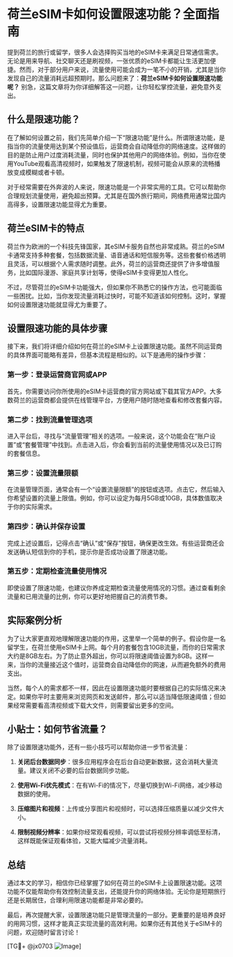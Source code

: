 # 荷兰eSIM卡如何设置限速功能？全面指南

提到荷兰的旅行或留学，很多人会选择购买当地的eSIM卡来满足日常通信需求。无论是用来导航、社交聊天还是刷视频，一张优质的eSIM卡都能让生活更加便捷。然而，对于部分用户来说，流量使用可能会成为一笔不小的开销，尤其是当你发现自己的流量消耗远超预期时。那么问题来了：**荷兰eSIM卡如何设置限速功能呢？** 别急，这篇文章将为你详细解答这一问题，让你轻松掌控流量，避免意外支出。

## 什么是限速功能？

在了解如何设置之前，我们先简单介绍一下“限速功能”是什么。所谓限速功能，是指当你的流量使用达到某个预设值后，运营商会自动降低你的网络速度。这样做的目的是防止用户过度消耗流量，同时也保护其他用户的网络体验。例如，当你在使用YouTube观看高清视频时，如果触发了限速机制，视频可能会从原来的流畅播放变成模糊或者卡顿。

对于经常需要在外奔波的人来说，限速功能是一个非常实用的工具。它可以帮助你合理规划流量使用，避免超出预算。尤其是在国外旅行期间，网络费用通常比国内高得多，设置限速功能显得尤为重要。

## 荷兰eSIM卡的特点

荷兰作为欧洲的一个科技先锋国家，其eSIM卡服务自然也非常成熟。荷兰的eSIM卡通常支持多种套餐，包括数据流量、语音通话和短信服务等。这些套餐价格透明且灵活，可以根据个人需求随时调整。此外，荷兰的运营商还提供了许多增值服务，比如国际漫游、家庭共享计划等，使得eSIM卡变得更加人性化。

不过，尽管荷兰的eSIM卡功能强大，但如果你不熟悉它的操作方法，也可能面临一些困扰。比如，当你发现流量消耗过快时，可能不知道该如何控制。这时，掌握如何设置限速功能就显得尤为重要了。

## 设置限速功能的具体步骤

接下来，我们将详细介绍如何在荷兰的eSIM卡上设置限速功能。虽然不同运营商的具体界面可能略有差异，但基本流程是相似的。以下是通用的操作步骤：

### 第一步：登录运营商官网或APP
首先，你需要访问你所使用的eSIM卡运营商的官方网站或下载其官方APP。大多数荷兰的运营商都会提供在线管理平台，方便用户随时随地查看和修改套餐内容。

### 第二步：找到流量管理选项
进入平台后，寻找与“流量管理”相关的选项。一般来说，这个功能会在“账户设置”或“套餐管理”中找到。点击进入后，你会看到当前的流量使用情况以及已订购的套餐信息。

### 第三步：设置流量限额
在流量管理页面，通常会有一个“设置流量限额”的按钮或选项。点击它，然后输入你希望设置的流量上限值。例如，你可以设定为每月5GB或10GB，具体数值取决于你的实际需求。

### 第四步：确认并保存设置
完成上述设置后，记得点击“确认”或“保存”按钮，确保更改生效。有些运营商还会发送确认短信到你的手机，提示你是否成功设置了限速功能。

### 第五步：定期检查流量使用情况
即使设置了限速功能，也建议你养成定期检查流量使用情况的习惯。通过查看剩余流量和已用流量的比例，你可以更好地把握自己的消费节奏。

## 实际案例分析

为了让大家更直观地理解限速功能的作用，这里举一个简单的例子。假设你是一名留学生，在荷兰使用eSIM卡上网。每个月的套餐包含10GB流量，而你的日常需求大约是8GB左右。为了防止意外超出，你可以将限速阈值设置为8GB。这样一来，当你的流量接近这个值时，运营商会自动降低你的网速，从而避免额外的费用支出。

当然，每个人的需求都不一样，因此在设置限速功能时要根据自己的实际情况来决定。如果你平时主要用来浏览网页和发送邮件，那么可以适当降低限速阈值；但如果经常需要看高清视频或下载大文件，则需要留出更多的空间。

## 小贴士：如何节省流量？

除了设置限速功能外，还有一些小技巧可以帮助你进一步节省流量：

1. **关闭后台数据同步**：很多应用程序会在后台自动更新数据，这会消耗大量流量。建议关闭不必要的后台数据同步功能。
   
2. **使用Wi-Fi优先模式**：在有Wi-Fi的情况下，尽量切换到Wi-Fi网络，减少移动数据的使用。

3. **压缩图片和视频**：上传或分享图片和视频时，可以选择压缩质量以减少文件大小。

4. **限制视频分辨率**：如果你经常观看视频，可以尝试将视频分辨率调低至标清，这样既能保证观看体验，又能大幅减少流量消耗。

## 总结

通过本文的学习，相信你已经掌握了如何在荷兰的eSIM卡上设置限速功能。这项功能不仅能帮助你有效控制流量支出，还能提升你的网络体验。无论你是短期旅行还是长期居住，合理利用限速功能都是非常必要的。

最后，再次提醒大家，设置限速功能只是管理流量的一部分。更重要的是培养良好的用网习惯，这样才能真正实现流量的高效利用。如果你还有其他关于eSIM卡的问题，欢迎随时留言讨论！

[TG💪+ @jx0703 ![Image](https://github.com/user-attachments/assets/dbca1d08-cadb-493c-b0ec-ad6f7a83f270)]